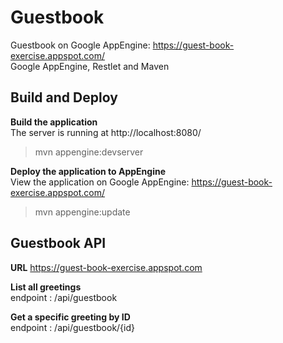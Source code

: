 # Guestbook
Guestbook on Google AppEngine: https://guest-book-exercise.appspot.com/  
Google AppEngine, Restlet and Maven

## Build and Deploy

**Build the application**  
The server is running at http://localhost:8080/
> mvn appengine:devserver  


**Deploy the application to AppEngine**  
View the application on Google AppEngine: https://guest-book-exercise.appspot.com/
> mvn appengine:update  

## Guestbook API

**URL** https://guest-book-exercise.appspot.com

**List all greetings**  
endpoint : /api/guestbook

**Get a specific greeting by ID**  
endpoint : /api/guestbook/{id}
